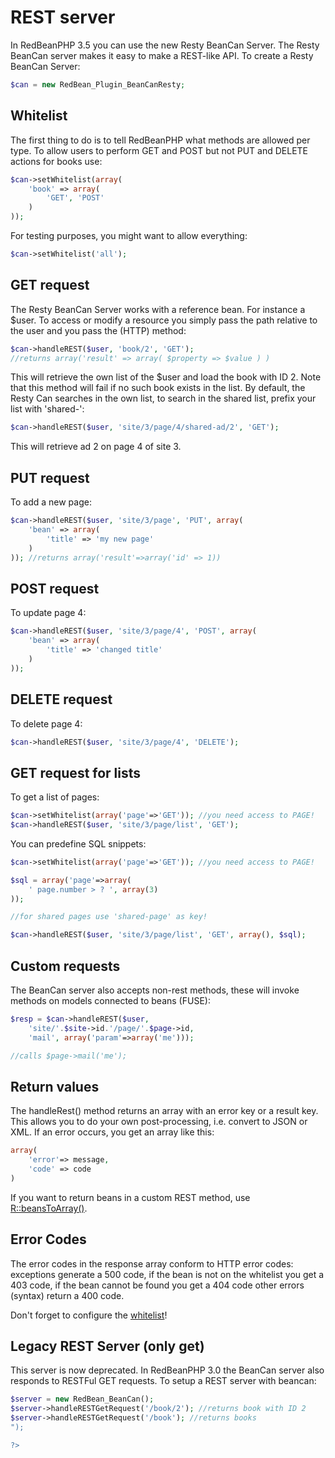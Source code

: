 # REST server

In RedBeanPHP 3.5 you can use the new Resty BeanCan Server. The Resty BeanCan server
makes it easy to make a REST-like API.
To create a Resty BeanCan Server:

```php
$can = new RedBean_Plugin_BeanCanResty;
```

## Whitelist

The first thing to do is to tell RedBeanPHP what methods are allowed per type.
To allow users to perform GET and POST but not PUT and DELETE actions for books use:

```php
$can->setWhitelist(array(
	'book' => array(
		'GET', 'POST'
	)
));
```

For testing purposes, you might want to allow everything:

```php
$can->setWhitelist('all');
```

## GET request

The Resty BeanCan Server works with a reference bean. For instance a $user.
To access or modify a resource you simply pass the path relative to the user and you pass the
(HTTP) method:

```php
$can->handleREST($user, 'book/2', 'GET');
//returns array('result' => array( $property => $value ) )
```

This will retrieve the own list of the $user and load the book with ID 2. Note that this method will
fail if no such book exists in the list. By default, the Resty Can searches in the own list, to search
in the shared list, prefix your list with 'shared-':

```php
$can->handleREST($user, 'site/3/page/4/shared-ad/2', 'GET');
```

This will retrieve ad 2 on page 4 of site 3.

## PUT request

To add a new page:

```php
$can->handleREST($user, 'site/3/page', 'PUT', array(
	'bean' => array(
		'title' => 'my new page'
	)
)); //returns array('result'=>array('id' => 1))
```

## POST request

To update page 4:

```php
$can->handleREST($user, 'site/3/page/4', 'POST', array(
	'bean' => array(
		'title' => 'changed title'
	)
));
```

## DELETE request

To delete page 4:

```php
$can->handleREST($user, 'site/3/page/4', 'DELETE');
```

## GET request for lists

<p>
To get a list of pages:

```php
$can->setWhitelist(array('page'=>'GET')); //you need access to PAGE!
$can->handleREST($user, 'site/3/page/list', 'GET');
```

You can predefine SQL snippets:

```php
$can->setWhitelist(array('page'=>'GET')); //you need access to PAGE!

$sql = array('page'=>array(
	' page.number > ? ', array(3)
));

//for shared pages use 'shared-page' as key!

$can->handleREST($user, 'site/3/page/list', 'GET', array(), $sql);
```

## Custom requests

The BeanCan server also accepts non-rest methods, these will invoke methods on
models connected to beans (FUSE):

```php
$resp = $can->handleREST($user,
	'site/'.$site->id.'/page/'.$page->id,
	'mail', array('param'=>array('me')));

//calls $page->mail('me');
```

## Return values

The handleRest() method returns
an array with an error key or a result key. This allows you to do
your own post-processing, i.e. convert to JSON or XML.
If an error occurs, you get an array like this:

```php
array(
	'error'=> message,
	'code' => code
)
```

If you want to return beans in a custom REST method, use
[R::beansToArray()](/import_and_export#toarray "Returning beans as an array in REST server.").

## Error Codes

The error codes in the response array conform to HTTP error codes:
exceptions generate a 500 code, if the bean is not on the whitelist
you get a 403 code, if the bean cannot be found you get a 404 code other
errors (syntax) return a 400 code.

Don't forget to configure the [whitelist](/beancan_server#whitelist "Learn about the whitelist for all BeanCan Servers.")!

## Legacy REST Server (only get)

This server is now deprecated.
In RedBeanPHP 3.0 the BeanCan server also responds to RESTFul GET requests. To setup a REST server
with beancan:

```php
$server = new RedBean_BeanCan();
$server->handleRESTGetRequest('/book/2'); //returns book with ID 2
$server->handleRESTGetRequest('/book'); //returns books
");

?>
